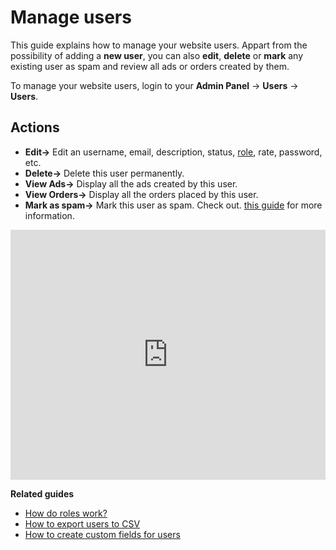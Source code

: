# Manage users

This guide explains how to manage your website users. 
Appart from the possibility of adding a **new user**, you can also **edit**, **delete** or **mark** any existing user as spam and review all ads or orders created by them.

To manage your website users, login to your **Admin Panel** -> **Users**  ->  **Users**.


## Actions

-   **Edit->**  Edit an username, email, description, status, [role](Users-how-do-roles-work.md), rate, password, etc.
-   **Delete->**  Delete this user permanently.
-   **View Ads->**  Display all the ads created by this user.
-   **View Orders->**  Display all the orders placed by this user.
-   **Mark as spam->**  Mark this user as spam. Check out.  [this guide](Plugins-activate-black-list.md)
  for more information.
  
  
<iframe width="100%" height="400px" src="https://www.youtube.com/embed/83DUw25zIls" title="Yclas video" frameborder="0" allow="accelerometer; autoplay; clipboard-write; encrypted-media; gyroscope; picture-in-picture" allowfullscreen></iframe>
 
 
  **Related guides**
  * [How do roles work?](Users-how-do-roles-work.md)
  * [How to export users to CSV](Users-how-to-export-users-to-CSV.md)
  * [How to create custom fields for users](Users-create-custom-field-for-users.md) 

